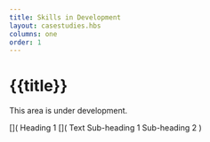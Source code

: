 ```yaml
---
title: Skills in Development
layout: casestudies.hbs
columns: one
order: 1
---
```


# {{title}}

This area is under development.

[](
Heading 1
[](
Text
Sub-heading 1
Sub-heading 2
)
